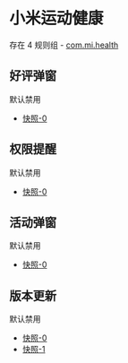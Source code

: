 # 小米运动健康

存在 4 规则组 - [com.mi.health](/src/apps/com.mi.health.ts)

## 好评弹窗

默认禁用

- [快照-0](https://i.gkd.li/import/13258813)

## 权限提醒

默认禁用

- [快照-0](https://i.gkd.li/import/13495035)

## 活动弹窗

默认禁用

- [快照-0](https://i.gkd.li/import/13537836)

## 版本更新

默认禁用

- [快照-0](https://i.gkd.li/import/13537840)
- [快照-1](https://i.gkd.li/import/13626328)
